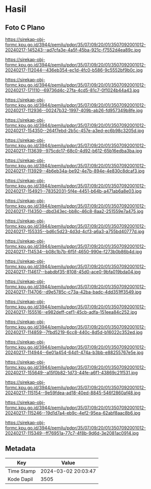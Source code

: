 # Hasil

## Foto C Plano

https://sirekap-obj-formc.kpu.go.id/3944/pemilu/pdpr/35/07/09/20/01/3507092001012-20240217-145243--ad7cfa3e-4a5f-45ba-921c-f7552d4ea89c.jpg

https://sirekap-obj-formc.kpu.go.id/3944/pemilu/pdpr/35/07/09/20/01/3507092001012-20240217-112044--436eb354-ec1d-4fc0-b586-9c5552bf9b0c.jpg

https://sirekap-obj-formc.kpu.go.id/3944/pemilu/pdpr/35/07/09/20/01/3507092001012-20240217-171110--69736d4c-27fa-4cd5-81c7-0f1024b44a43.jpg

https://sirekap-obj-formc.kpu.go.id/3944/pemilu/pdpr/35/07/09/20/01/3507092001012-20240217-112936--00247b32-1997-409b-ab26-fd957349b8fe.jpg

https://sirekap-obj-formc.kpu.go.id/3944/pemilu/pdpr/35/07/09/20/01/3507092001012-20240217-154350--264f7ebd-2b5c-457e-a3ed-ec6b98c3205d.jpg

https://sirekap-obj-formc.kpu.go.id/3944/pemilu/pdpr/35/07/09/20/01/3507092001012-20240217-113639--975cdc17-68c0-4d92-b612-65b16edba3ba.jpg

https://sirekap-obj-formc.kpu.go.id/3944/pemilu/pdpr/35/07/09/20/01/3507092001012-20240217-113929--4b6eb34a-be92-4e7b-894e-4e830c8dcaf3.jpg

https://sirekap-obj-formc.kpu.go.id/3944/pemilu/pdpr/35/07/09/20/01/3507092001012-20240217-154921--78352031-5f4e-4451-b64b-a471ab6a8e03.jpg

https://sirekap-obj-formc.kpu.go.id/3944/pemilu/pdpr/35/07/09/20/01/3507092001012-20240217-114350--dbd343ec-bb8c-46c8-8aa2-251559e7a475.jpg

https://sirekap-obj-formc.kpu.go.id/3944/pemilu/pdpr/35/07/09/20/01/3507092001012-20240217-155335--bd6c5d23-4d3d-4cf3-a6a3-a755bd40777d.jpg

https://sirekap-obj-formc.kpu.go.id/3944/pemilu/pdpr/35/07/09/20/01/3507092001012-20240217-114534--b08c1b7b-6f5f-4650-990e-f273b0b86b4d.jpg

https://sirekap-obj-formc.kpu.go.id/3944/pemilu/pdpr/35/07/09/20/01/3507092001012-20240217-114617--babdbf35-8108-45d0-ace0-9bfa019bda04.jpg

https://sirekap-obj-formc.kpu.go.id/3944/pemilu/pdpr/35/07/09/20/01/3507092001012-20240217-114706--d9e5785c-c73a-42ba-badc-4dd351ff3549.jpg

https://sirekap-obj-formc.kpu.go.id/3944/pemilu/pdpr/35/07/09/20/01/3507092001012-20240217-155516--e982deff-cef1-45cb-adfa-151eea84c252.jpg

https://sirekap-obj-formc.kpu.go.id/3944/pemilu/pdpr/35/07/09/20/01/3507092001012-20240217-114859--7fbd5219-6cc8-440c-8d5d-b16022c352ed.jpg

https://sirekap-obj-formc.kpu.go.id/3944/pemilu/pdpr/35/07/09/20/01/3507092001012-20240217-114944--6e01a454-64d1-474a-b3bb-e88255767e5e.jpg

https://sirekap-obj-formc.kpu.go.id/3944/pemilu/pdpr/35/07/09/20/01/3507092001012-20240217-155649--a15f0b82-1d73-44fe-a6f1-43869c21f531.jpg

https://sirekap-obj-formc.kpu.go.id/3944/pemilu/pdpr/35/07/09/20/01/3507092001012-20240217-115154--9e59fdea-ad18-40ed-8845-546f2860af48.jpg

https://sirekap-obj-formc.kpu.go.id/3944/pemilu/pdpr/35/07/09/20/01/3507092001012-20240217-115246--19d1d7a4-eb9c-4ef2-95ea-62abf8aac8b6.jpg

https://sirekap-obj-formc.kpu.go.id/3944/pemilu/pdpr/35/07/09/20/01/3507092001012-20240217-115349--ff76951a-77c7-4f8b-9d6d-3e2081ac0914.jpg


## Metadata

| Key        | Value               |
| ---------- | ------------------- |
| Time Stamp | 2024-03-02 20:03:47 |
| Kode Dapil | 3505                |



